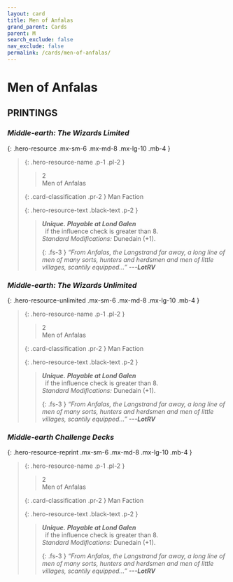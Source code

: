 ```yaml
---
layout: card
title: Men of Anfalas
grand_parent: Cards
parent: M
search_exclude: false
nav_exclude: false
permalink: /cards/men-of-anfalas/
---
```


# Men of Anfalas


## PRINTINGS


### _Middle-earth: The Wizards Limited_

{: .hero-resource .mx-sm-6 .mx-md-8 .mx-lg-10 .mb-4 }
> {: .hero-resource-name .p-1 .pl-2 }
> > <div class="card-mp">2</div>
> > <div class="card-name">Men of Anfalas</div>
>
> {: .card-classification .pr-2 }
> Man Faction
>
> {: .hero-resource-text .black-text .p-2 }
> > _**Unique.**_ ***Playable at Lond Galen*** <br>&ensp;if the influence check is greater than 8.  <br>_Standard Modifications:_ Dunedain (+1). 
> > 
> > {: .fs-3 } 
> > _“From Anfalas, the Langstrand far away, a long line of men of many sorts, hunters and herdsmen and men of little villages, scantily equipped...”_ ***---&#65279;LotRV*** 
> 

### _Middle-earth: The Wizards Unlimited_

{: .hero-resource-unlimited .mx-sm-6 .mx-md-8 .mx-lg-10 .mb-4 }
> {: .hero-resource-name .p-1 .pl-2 }
> > <div class="card-mp">2</div>
> > <div class="card-name">Men of Anfalas</div>
>
> {: .card-classification .pr-2 }
> Man Faction
>
> {: .hero-resource-text .black-text .p-2 }
> > _**Unique.**_ ***Playable at Lond Galen*** <br>&ensp;if the influence check is greater than 8.  <br>_Standard Modifications:_ Dunedain (+1). 
> > 
> > {: .fs-3 } 
> > _“From Anfalas, the Langstrand far away, a long line of men of many sorts, hunters and herdsmen and men of little villages, scantily equipped...”_ ***---&#65279;LotRV*** 
> 

### _Middle-earth Challenge Decks_

{: .hero-resource-reprint .mx-sm-6 .mx-md-8 .mx-lg-10 .mb-4 }
> {: .hero-resource-name .p-1 .pl-2 }
> > <div class="card-mp">2</div>
> > <div class="card-name">Men of Anfalas</div>
>
> {: .card-classification .pr-2 }
> Man Faction
>
> {: .hero-resource-text .black-text .p-2 }
> > _**Unique.**_ ***Playable at Lond Galen*** <br>&ensp;if the influence check is greater than 8.  <br>_Standard Modifications:_ Dunedain (+1). 
> > 
> > {: .fs-3 } 
> > _“From Anfalas, the Langstrand far away, a long line of men of many sorts, hunters and herdsmen and men of little villages, scantily equipped...”_ ***---&#65279;LotRV*** 
> 
